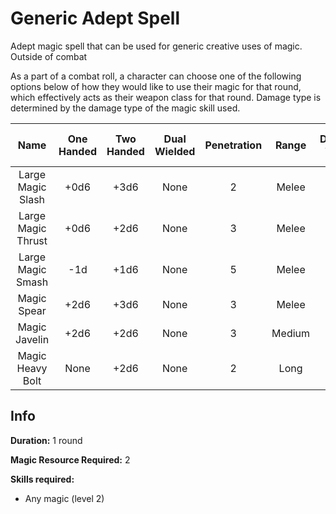 # Generic Adept Spell

Adept magic spell that can be used for generic creative uses of magic. Outside of combat

As a part of a combat roll, a character can choose one of the following options below of how they would like to use their magic for that round, which effectively acts as their weapon class for that round. Damage type is determined by the damage type of the magic skill used.

|        Name        | One<br />Handed | Two<br />Handed | Dual<br />Wielded | Penetration | Range | Damage<br />Types | Engageable<br />Opponents | Area Of<br />Effect | Resource<br />Class |
| :----------------: | :-------------: | :-------------: | :---------------: | :---------: | :----: | :---------------: | :-----------------------: | :-----------------: | :-----------------: |
| Large Magic Slash |      +0d6      |      +3d6      |       None       |      2      | Melee |                  |           Rapid           |        None        |  1 Magic Resource  |
| Large Magic Thrust |      +0d6      |      +2d6      |       None       |      3      | Melee |                  |           Rapid           |        None        |  1 Magic Resource  |
| Large Magic Smash |       -1d       |      +1d6      |       None       |      5      | Melee |                  |           Rapid           |        None        |  1 Magic Resource  |
|    Magic Spear    |      +2d6      |      +3d6      |       None       |      3      | Melee |                  |        Spear Rapid        |        None        |  1 Magic Resource  |
|   Magic Javelin   |      +2d6      |      +2d6      |       None       |      3      | Medium |                  |         Standard         |        None        |  1 Magic Resource  |
|  Magic Heavy Bolt  |      None      |      +2d6      |       None       |      2      |  Long  |                  |      Complex Loading      |        None        |  1 Magic Resource  |

## Info

**Duration:** 1 round

**Magic Resource Required:** 2

**Skills required:**

- Any magic (level 2)
